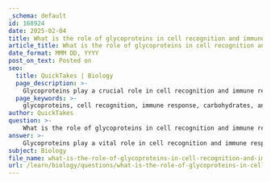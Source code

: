 ```yaml
---
_schema: default
id: 168924
date: 2025-02-04
title: What is the role of glycoproteins in cell recognition and immune response?
article_title: What is the role of glycoproteins in cell recognition and immune response?
date_format: MMM DD, YYYY
post_on_text: Posted on
seo:
  title: QuickTakes | Biology
  page_description: >-
    Glycoproteins play a crucial role in cell recognition and immune response by enabling cells to identify each other, acting as antigens, facilitating cell adhesion, and participating in signaling processes.
  page_keywords: >-
    glycoproteins, cell recognition, immune response, carbohydrates, antigens, cell adhesion, signaling, glycocalyx
author: QuickTakes
question: >-
    What is the role of glycoproteins in cell recognition and immune response?
answer: >-
    Glycoproteins play a vital role in cell recognition and immune response due to their unique structure and the presence of carbohydrate chains attached to proteins on the extracellular surface of the cell membrane. Here are the key contributions of glycoproteins to these functions:\n\n1. **Cell Recognition**: Glycoproteins are essential for the recognition processes between cells. The carbohydrate moieties of glycoproteins serve as specific binding sites for various molecules, including hormones, neurotransmitters, and other signaling molecules. This specificity allows cells to identify and respond to one another, which is crucial for processes such as immune responses and tissue formation.\n\n2. **Cell-Cell Recognition**: Similar to glycolipids, glycoproteins facilitate cell recognition. The carbohydrate chains can act as recognition sites for other cells, which is vital for immune responses and the formation of tissues. This interaction helps the immune system distinguish between the body’s own cells and foreign invaders.\n\n3. **Immune Function**: Many glycoproteins serve as antigens, which are recognized by the immune system. This recognition is essential for the immune system to differentiate between "self" (the body’s own cells) and "non-self" (foreign invaders like bacteria and viruses). The ability of glycoproteins to act as antigens is critical for initiating immune responses and ensuring the body can effectively combat infections.\n\n4. **Cell Adhesion**: Glycoproteins also facilitate adhesion between cells and the extracellular matrix, which is crucial for maintaining tissue structure and integrity. This adhesion is important for the formation of stable tissues and organs, as glycoproteins help form connections between adjacent cells.\n\n5. **Signaling**: In addition to their roles in recognition and adhesion, glycoproteins can function as receptors for signaling molecules. This capability allows them to play a key role in communication between cells, further influencing immune responses and other cellular activities.\n\n6. **Formation of the Glycocalyx**: Glycoproteins, along with glycolipids, contribute to the formation of the glycocalyx, a protective and sticky layer on the cell surface. This layer not only provides a physical barrier but also plays a role in cell signaling and protection against pathogens.\n\nIn summary, glycoproteins are integral to the immune system and cell recognition processes, enabling the body to identify its own cells, facilitate communication, and mount effective immune responses against foreign invaders.
subject: Biology
file_name: what-is-the-role-of-glycoproteins-in-cell-recognition-and-immune-response.md
url: /learn/biology/questions/what-is-the-role-of-glycoproteins-in-cell-recognition-and-immune-response
---
```


&nbsp;